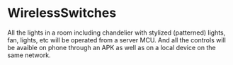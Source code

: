 # WirelessSwitches
All the lights in a room including chandelier with stylized (patterned) lights, fan, lights, etc will be operated from a server MCU. And all the controls will be avaible on phone through an APK as well as on a local device on the same network.
